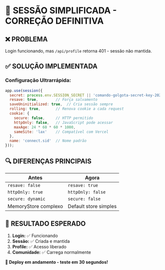 # 🔧 SESSÃO SIMPLIFICADA - CORREÇÃO DEFINITIVA

## ❌ **PROBLEMA**
Login funcionando, mas `/api/profile` retorna 401 - sessão não mantida.

## ✅ **SOLUÇÃO IMPLEMENTADA**

### **Configuração Ultrarrápida:**
```javascript
app.use(session({
  secret: process.env.SESSION_SECRET || 'comando-golgota-secret-key-2024',
  resave: true,        // Força salvamento
  saveUninitialized: true,  // Cria sessão sempre
  rolling: true,       // Renova cookie a cada request
  cookie: {
    secure: false,     // HTTP permitido
    httpOnly: false,   // JavaScript pode acessar
    maxAge: 24 * 60 * 60 * 1000,
    sameSite: 'lax'    // Compatível com Vercel
  },
  name: 'connect.sid'  // Nome padrão
}));
```

## 🔍 **DIFERENÇAS PRINCIPAIS**

| Antes | Agora |
|-------|-------|
| `resave: false` | `resave: true` |
| `httpOnly: true` | `httpOnly: false` |
| `secure: dynamic` | `secure: false` |
| MemoryStore complexo | Default store simples |

## 🎯 **RESULTADO ESPERADO**

1. **Login:** ✅ Funcionando
2. **Sessão:** ✅ Criada e mantida  
3. **Profile:** ✅ Acesso liberado
4. **Comunidade:** ✅ Carrega normalmente

**🚀 Deploy em andamento - teste em 30 segundos!**